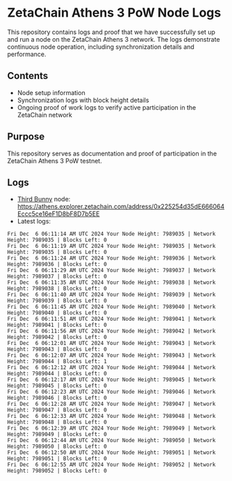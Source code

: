 # ZetaChain Athens 3 PoW Node Logs
This repository contains logs and proof that we have successfully set up and run a node on the ZetaChain Athens 3 network. The logs demonstrate continuous node operation, including synchronization details and performance.

## Contents
- Node setup information
- Synchronization logs with block height details
- Ongoing proof of work logs to verify active participation in the ZetaChain network

## Purpose
This repository serves as documentation and proof of participation in the ZetaChain Athens 3 PoW testnet.

## Logs

- [Third Bunny](https://thirdbunny.xyz/) node: https://athens.explorer.zetachain.com/address/0x225254d35dE666064Eccc5ce16eF1D8bF8D7b5EE
- Latest logs:
```
Fri Dec  6 06:11:14 AM UTC 2024 Your Node Height: 7989035 | Network Height: 7989035 | Blocks Left: 0
Fri Dec  6 06:11:19 AM UTC 2024 Your Node Height: 7989035 | Network Height: 7989035 | Blocks Left: 0
Fri Dec  6 06:11:24 AM UTC 2024 Your Node Height: 7989036 | Network Height: 7989036 | Blocks Left: 0
Fri Dec  6 06:11:29 AM UTC 2024 Your Node Height: 7989037 | Network Height: 7989037 | Blocks Left: 0
Fri Dec  6 06:11:35 AM UTC 2024 Your Node Height: 7989038 | Network Height: 7989038 | Blocks Left: 0
Fri Dec  6 06:11:40 AM UTC 2024 Your Node Height: 7989039 | Network Height: 7989039 | Blocks Left: 0
Fri Dec  6 06:11:45 AM UTC 2024 Your Node Height: 7989040 | Network Height: 7989040 | Blocks Left: 0
Fri Dec  6 06:11:51 AM UTC 2024 Your Node Height: 7989041 | Network Height: 7989041 | Blocks Left: 0
Fri Dec  6 06:11:56 AM UTC 2024 Your Node Height: 7989042 | Network Height: 7989042 | Blocks Left: 0
Fri Dec  6 06:12:01 AM UTC 2024 Your Node Height: 7989043 | Network Height: 7989043 | Blocks Left: 0
Fri Dec  6 06:12:07 AM UTC 2024 Your Node Height: 7989043 | Network Height: 7989044 | Blocks Left: 1
Fri Dec  6 06:12:12 AM UTC 2024 Your Node Height: 7989044 | Network Height: 7989044 | Blocks Left: 0
Fri Dec  6 06:12:17 AM UTC 2024 Your Node Height: 7989045 | Network Height: 7989045 | Blocks Left: 0
Fri Dec  6 06:12:23 AM UTC 2024 Your Node Height: 7989046 | Network Height: 7989046 | Blocks Left: 0
Fri Dec  6 06:12:28 AM UTC 2024 Your Node Height: 7989047 | Network Height: 7989047 | Blocks Left: 0
Fri Dec  6 06:12:33 AM UTC 2024 Your Node Height: 7989048 | Network Height: 7989048 | Blocks Left: 0
Fri Dec  6 06:12:39 AM UTC 2024 Your Node Height: 7989049 | Network Height: 7989049 | Blocks Left: 0
Fri Dec  6 06:12:44 AM UTC 2024 Your Node Height: 7989050 | Network Height: 7989050 | Blocks Left: 0
Fri Dec  6 06:12:50 AM UTC 2024 Your Node Height: 7989051 | Network Height: 7989051 | Blocks Left: 0
Fri Dec  6 06:12:55 AM UTC 2024 Your Node Height: 7989052 | Network Height: 7989052 | Blocks Left: 0
```
